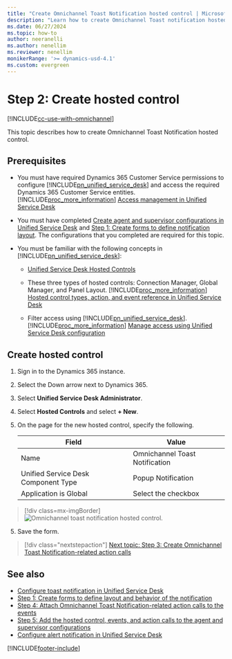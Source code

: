 ```yaml
---
title: "Create Omnichannel Toast Notification hosted control | MicrosoftDocs"
description: "Learn how to create Omnichannel Toast notification hosted control for agents using Omnichannel for Customer Service in Unified Service Desk."
ms.date: 06/27/2024
ms.topic: how-to
author: neeranelli
ms.author: nenellim
ms.reviewer: nenellim
monikerRange: '>= dynamics-usd-4.1'
ms.custom: evergreen
---
```


# Step 2: Create hosted control



[!INCLUDE[cc-use-with-omnichannel](../../includes/cc-use-with-omnichannel.md)]

This topic describes how to create Omnichannel Toast Notification hosted control.

## Prerequisites

- You must have required Dynamics 365 Customer Service permissions to configure [!INCLUDE[pn_unified_service_desk](../../includes/pn-unified-service-desk.md)] and access the required Dynamics 365 Customer Service entities. [!INCLUDE[proc_more_information](../../includes/proc-more-information.md)] [Access management in Unified Service Desk](/dynamics365/customer-engagement/unified-service-desk/admin/security-unified-service-desk)


- You must have completed [Create agent and supervisor configurations in Unified Service Desk](create-agent-supervisor-configurations-unified-service-desk.md) and [Step 1: Create forms to define notification layout](toastnotification-step1-create-forms-define-layout-behavior-notification.md). The configurations that you completed are required for this topic.

- You must be familiar with the following concepts in [!INCLUDE[pn_unified_service_desk](../../includes/pn-unified-service-desk.md)]:  
  
  - [Unified Service Desk Hosted Controls](/dynamics365/customer-engagement/unified-service-desk/unified-service-desk-hosted-controls)  
  
  - These three types of hosted controls: Connection Manager, Global Manager, and Panel Layout. [!INCLUDE[proc_more_information](../../includes/proc-more-information.md)] [Hosted control types, action, and event reference in Unified Service Desk](/dynamics365/customer-engagement/unified-service-desk/hosted-control-types-action-event-reference) 
  
  - Filter access using [!INCLUDE[pn_unified_service_desk](../../includes/pn-unified-service-desk.md)]. [!INCLUDE[proc_more_information](../../includes/proc-more-information.md)] [Manage access using Unified Service Desk configuration](/dynamics365/customer-engagement/unified-service-desk/admin/manage-access-using-unified-service-desk-configuration)

## Create hosted control

1. Sign in to the Dynamics 365 instance.

2. Select the Down arrow next to Dynamics 365.

3. Select **Unified Service Desk Administrator**.

4. Select **Hosted Controls** and select **+ New**.

5. On the page for the new hosted control, specify the following. 

    | Field                                | Value                            |
    |--------------------------------------|----------------------------------|
    | Name                                 | Omnichannel Toast Notification  |
    | Unified Service Desk Component Type  | Popup Notification               |
    | Application is Global                | Select the checkbox              |

 > [!div class=mx-imgBorder] 
 > ![Omnichannel toast notification hosted control.](../media/oc-usd-toastnotification-hostedcontrol.png "Omnichannel toast notification hosted control")

5. Save the form.

> [!div class="nextstepaction"]
> [Next topic: Step 3: Create Omnichannel Toast Notification-related action calls](toastnotification-step3-create-action-call-display-notification.md)

## See also

- [Configure toast notification in Unified Service Desk](configure-toast-notification-unified-service-desk.md)
- [Step 1: Create forms to define layout and behavior of the notification](toastnotification-step1-create-forms-define-layout-behavior-notification.md)
- [Step 4: Attach Omnichannel Toast Notification-related action calls to the events](toastnotification-step4-add-action-calls-events.md)
- [Step 5: Add the hosted control, events, and action calls to the agent and supervisor configurations](toastnotification-step5-add-hosted-controls-events-action-callsagent-supervisor-configurations.md)
- [Configure alert notification in Unified Service Desk](configure-alert-notification-unified-service-desk.md)


[!INCLUDE[footer-include](../../includes/footer-banner.md)]
